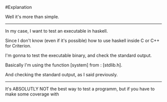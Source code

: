 #Explanation

Well it's more than simple.

---

In my case, I want to test an executable in haskell.

Since I don't know (even if it's possible) how to use haskell inside C or C++ for Criterion.

I'm gonna to test the executable binary, and check the standard output.

Basically I'm using the function [system] from : [stdlib.h].

And checking the standard output, as I said previously.

---

It's ABSOLUTLY NOT the best way to test a programm, but if you have to make some coverage with